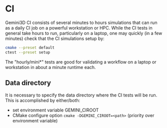# CI

Gemini3D CI consists of several minutes to hours simulations that can run as a daily CI job on a powerful workstation or HPC.
While the CI tests in general take hours to run, particularly on a laptop, one may quickly (in a few minutes) check that the CI simulations setup by:

```sh
cmake --preset default
ctest --preset setup
```

The "hourly/mini*" tests are good for validating a workflow on a laptop or workstation in about a minute runtime each.

## Data directory

It is necessary to specify the data directory where the CI tests will be run.
This is accomplished by either/both:

* set environment variable GEMINI_CIROOT
* CMake configure option `cmake -DGEMINI_CIROOT=<path>`  (priority over environment variable)
